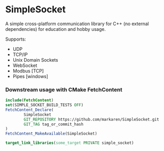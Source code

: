 # SimpleSocket

A simple cross-platform communication library for C++ (no external dependencies) 
for education and hobby usage.

Supports:
* UDP
* TCP/IP
* Unix Domain Sockets
* WebSocket
* Modbus [TCP]
* Pipes [windows]


### Downstream usage with CMake FetchContent
```cmake
include(FetchContent)
set(SIMPLE_SOCKET_BUILD_TESTS OFF)
FetchContent_Declare(
        SimpleSocket
        GIT_REPOSITORY https://github.com/markaren/SimpleSocket.git
        GIT_TAG tag_or_commit_hash
)
FetchContent_MakeAvailable(SimpleSocket)

target_link_libraries(some_target PRIVATE simple_socket)
```
